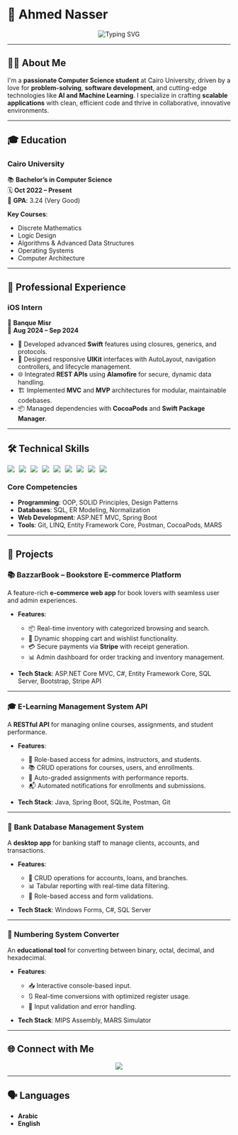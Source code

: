 # 🌟 **Ahmed Nasser**  
<div align="center">
  <img src="https://readme-typing-svg.herokuapp.com?font=JetBrains+Mono&size=22&duration=3000&pause=1000&center=true&vCenter=true&color=00F7FF&width=450&lines=Senior+Computer+Science+Student;AI+%26+ML+Enthusiast" alt="Typing SVG" />
</div>

---

## 👨‍💻 **About Me**

I'm a **passionate Computer Science student** at Cairo University, driven by a love for **problem-solving**, **software development**, and cutting-edge technologies like **AI and Machine Learning**. I specialize in crafting **scalable applications** with clean, efficient code and thrive in collaborative, innovative environments.

---

## 🎓 **Education**

### **Cairo University**  
📚 **Bachelor’s in Computer Science**  
🗓️ **Oct 2022 – Present**  
🎯 **GPA**: 3.24 (Very Good)

**Key Courses**:  
- Discrete Mathematics  
- Logic Design  
- Algorithms & Advanced Data Structures  
- Operating Systems  
- Computer Architecture  

---

## 💼 **Professional Experience**

### **iOS Intern**  
🏢 **Banque Misr**  
📅 **Aug 2024 – Sep 2024**

- 🚀 Developed advanced **Swift** features using closures, generics, and protocols.  
- 🎨 Designed responsive **UIKit** interfaces with AutoLayout, navigation controllers, and lifecycle management.  
- 🌐 Integrated **REST APIs** using **Alamofire** for secure, dynamic data handling.  
- 🏗️ Implemented **MVC** and **MVP** architectures for modular, maintainable codebases.  
- 📦 Managed dependencies with **CocoaPods** and **Swift Package Manager**.

---

## 🛠️ **Technical Skills**

<div style="display: flex; flex-wrap: wrap; gap: 10px;">
  <img src="https://img.shields.io/badge/C-00599C?style=flat-square&logo=c&logoColor=white" />
  <img src="https://img.shields.io/badge/C++-00599C?style=flat-square&logo=cplusplus&logoColor=white" />
  <img src="https://img.shields.io/badge/C%23-239120?style=flat-square&logo=csharp&logoColor=white" />
  <img src="https://img.shields.io/badge/Java-ED8B00?style=flat-square&logo=java&logoColor=white" />
  <img src="https://img.shields.io/badge/Python-3670A0?style=flat-square&logo=python&logoColor=ffdd54" />
  <img src="https://img.shields.io/badge/Swift-FA7343?style=flat-square&logo=swift&logoColor=white" />
  <img src="https://img.shields.io/badge/HTML5-E34F26?style=flat-square&logo=html5&logoColor=white" />
  <img src="https://img.shields.io/badge/CSS3-1572B6?style=flat-square&logo=css3&logoColor=white" />
  <img src="https://img.shields.io/badge/JavaScript-F7DF1E?style=flat-square&logo=javascript&logoColor=black" />
</div>

### **Core Competencies**  
- **Programming**: OOP, SOLID Principles, Design Patterns  
- **Databases**: SQL, ER Modeling, Normalization  
- **Web Development**: ASP.NET MVC, Spring Boot  
- **Tools**: Git, LINQ, Entity Framework Core, Postman, CocoaPods, MARS  

---

## 🚀 **Projects**

### 📚 **BazzarBook – Bookstore E-commerce Platform**  
A feature-rich **e-commerce web app** for book lovers with seamless user and admin experiences.

- **Features**:  
  - 📦 Real-time inventory with categorized browsing and search.  
  - 🛒 Dynamic shopping cart and wishlist functionality.  
  - 💳 Secure payments via **Stripe** with receipt generation.  
  - 📊 Admin dashboard for order tracking and inventory management.  

- **Tech Stack**: ASP.NET Core MVC, C#, Entity Framework Core, SQL Server, Bootstrap, Stripe API  

---

### 🎓 **E-Learning Management System API**  
A **RESTful API** for managing online courses, assignments, and student performance.

- **Features**:  
  - 🎯 Role-based access for admins, instructors, and students.  
  - 📚 CRUD operations for courses, users, and enrollments.  
  - 🧠 Auto-graded assignments with performance reports.  
  - 📬 Automated notifications for enrollments and submissions.  

- **Tech Stack**: Java, Spring Boot, SQLite, Postman, Git  

---

### 💼 **Bank Database Management System**  
A **desktop app** for banking staff to manage clients, accounts, and transactions.

- **Features**:  
  - 📝 CRUD operations for accounts, loans, and branches.  
  - 📊 Tabular reporting with real-time data filtering.  
  - 🔐 Role-based access and form validations.  

- **Tech Stack**: Windows Forms, C#, SQL Server  

---

### 🧮 **Numbering System Converter**  
An **educational tool** for converting between binary, octal, decimal, and hexadecimal.

- **Features**:  
  - 📥 Interactive console-based input.  
  - 🔃 Real-time conversions with optimized register usage.  
  - 🚫 Input validation and error handling.  

- **Tech Stack**: MIPS Assembly, MARS Simulator  

---

## 🌐 **Connect with Me**

<div align="center">
  <a href="https://linkedin.com/in/ahmed-nasser-91aab6279">
    <img src="https://img.shields.io/badge/LinkedIn-0077B5?style=for-the-badge&logo=linkedin&logoColor=white" />
  </a>
</div>

---

## 🗣️ **Languages**

- **Arabic**
- **English**
